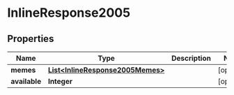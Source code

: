 

# InlineResponse2005

## Properties

Name | Type | Description | Notes
------------ | ------------- | ------------- | -------------
**memes** | [**List&lt;InlineResponse2005Memes&gt;**](InlineResponse2005Memes.md) |  |  [optional]
**available** | **Integer** |  |  [optional]




